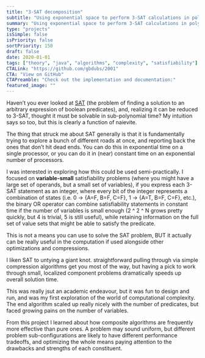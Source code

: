 ```yaml
---
title: "3-SAT decomposition"
subtitle: "Using exponential space to perform 3-SAT calculations in polynomial time"
summary: "Using exponential space to perform 3-SAT calculations in polynomial time"
type: "projects"
isSimple: false
isPriority: false 
sortPriority: 150
draft: false
date: 2020-01-01
tags: ["theory", "java", "algorithms", "complexity", "satisfiability"]
CTALink: "https://github.com/gbdubs/2001"
CTA: "View on GitHub"
CTAPreamble: "Check out the implementation and documentation:"
featured_image: ""
---
```


Haven’t you ever looked at [SAT](https://en.wikipedia.org/wiki/Satisfiability) (the problem of finding a solution to an arbitrary expression of boolean predicates), and, realizing it can be reduced to 3-SAT, thought it must be solvable in sub-polynomial time? My intuition says so too, but this is clearly a function of naievite. 

The thing that struck me about SAT generally is that it is fundamentally trying to explore a bunch of different roads at once, and reporting back the ones that don’t hit dead ends.  You can do this in exponential time on a single processor, or you can do it in (near) constant time on an exponential number of processors. 

I was interested in exploring how this could be used semi-practically. I focused on **variable-small** satisfiability problems (where you might have a large set of operands, but a small set of variables), if you express each 3-SAT statement as an integer, where every bit of the integer represents a combination of states (i.e. 0 -> {A=F, B=F, C=F}, 1 -> {A=T, B=F, C=F}, etc.),
the binary OR operator can combine satisfiability statements in constant time if the number of variables is small enough (2 ^ 2 ^ N grows pretty quickly, but 4 is trivial, 5 is still useful), while retaining information on the full set of value sets that might be able to satisfy the predicate.

This is not a means you can use to solve the SAT problem, BUT it actually can be really useful in the computation if used alongside other optimizations and compressions.

I liken SAT to untying a giant knot. straightforward pulling through via simple compression algorithms get you most of the way, but having a pick to work through small, localized component problems dramatically speeds up overall solution time.

This was really jsut an academic endeavour, but it was fun to design and run, and was my first exploration of the world of computational complexity. The end algorithm scaled up really nicely with the number of predicates, but faced growing pains on the number of variables.

From this project I learned about how composite algorithms are frequently more effective than pure ones.  A problem may sound uniform, but different problem sub-configurations are likely to have different performance tradeoffs, and optimizing the whole means paying attention to the drawbacks and strengths of each constituent.